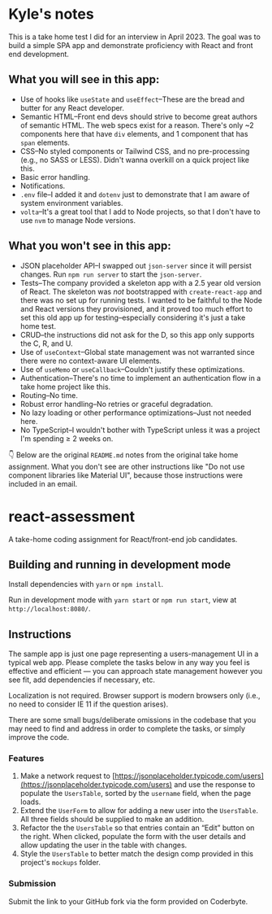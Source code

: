 # Kyle's notes

This is a take home test I did for an interview in April 2023.
The goal was to build a simple SPA app and demonstrate proficiency with React and front end development.

## What you will see in this app:

- Use of hooks like `useState` and `useEffect`–These are the bread and butter for any React developer.
- Semantic HTML–Front end devs should strive to become great authors of semantic HTML. The web specs exist for a reason. There's only ~2 components here that have `div` elements, and 1 component that has `span` elements.
- CSS–No styled components or Tailwind CSS, and no pre-processing (e.g., no SASS or LESS). Didn't wanna overkill on a quick project like this.
- Basic error handling.
- Notifications.
- `.env` file–I added it and `dotenv` just to demonstrate that I am aware of system environment variables.
- `volta`–It's a great tool that I add to Node projects, so that I don't have to use `nvm` to manage Node versions.

## What you won't see in this app:

- JSON placeholder API–I swapped out `json-server` since it will persist changes. Run `npm run server` to start the `json-server`.
- Tests–The company provided a skeleton app with a 2.5 year old version of React. The skeleton was _not_ bootstrapped with `create-react-app` and there was no set up for running tests. I wanted to be faithful to the Node and React versions they provisioned, and it proved too much effort to set this old app up for testing–especially considering it's just a take home test.
- CRUD–the instructions did not ask for the D, so this app only supports the C, R, and U.
- Use of `useContext`–Global state management was not warranted since there were no context-aware UI elements.
- Use of `useMemo` or `useCallback`–Couldn't justify these optimizations.
- Authentication–There's no time to implement an authentication flow in a take home project like this.
- Routing–No time.
- Robust error handling–No retries or graceful degradation.
- No lazy loading or other performance optimizations–Just not needed here.
- No TypeScript–I wouldn't bother with TypeScript unless it was a project I'm spending ≥ 2 weeks on.

👇 Below are the original `README.md` notes from the original take home assignment. What you don't see are other instructions like "Do not use component libraries like Material UI", because those instructions were included in an email.

# react-assessment

A take-home coding assignment for React/front-end job candidates.

## Building and running in development mode

Install dependencies with `yarn` or `npm install`.

Run in development mode with `yarn start` or `npm run start`, view at `http://localhost:8080/`.

## Instructions

The sample app is just one page representing a users-management UI in a typical web app. Please complete the tasks below in any way you feel is effective and efficient — you can approach state management however you see fit, add dependencies if necessary, etc.

Localization is not required. Browser support is modern browsers only (i.e., no need to consider IE 11 if the question arises).

There are some small bugs/deliberate omissions in the codebase that you may need to find and address in order to complete the tasks, or simply improve the code.

### Features

1. Make a network request to [https://jsonplaceholder.typicode.com/users](https://jsonplaceholder.typicode.com/users) and use the response to populate the `UsersTable`, sorted by the `username` field, when the page loads.
2. Extend the `UserForm` to allow for adding a new user into the `UsersTable`. All three fields should be supplied to make an addition.
3. Refactor the the `UsersTable` so that entries contain an “Edit” button on the right. When clicked, populate the form with the user details and allow updating the user in the table with changes.
4. Style the `UsersTable` to better match the design comp provided in this project's `mockups` folder.

### Submission

Submit the link to your GitHub fork via the form provided on Coderbyte.
